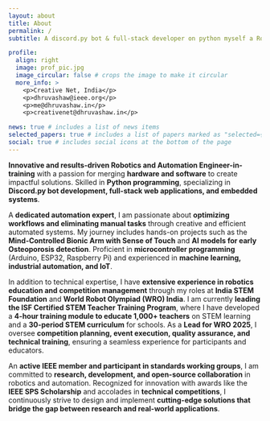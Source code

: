 ```yaml
---
layout: about
title: About
permalink: /
subtitle: A discord.py bot & full-stack developer on python myself a Robotics & Automation Engg undergrad student.

profile:
  align: right
  image: prof_pic.jpg
  image_circular: false # crops the image to make it circular
  more_info: >
    <p>Creative Net, India</p>
    <p>dhruvashaw@ieee.org</p>
    <p>me@dhruvashaw.in</p>
    <p>creativenet@dhruvashaw.in</p>

news: true # includes a list of news items
selected_papers: true # includes a list of papers marked as "selected={true}"
social: true # includes social icons at the bottom of the page
---
```


**Innovative and results-driven Robotics and Automation Engineer-in-training** with a passion for merging **hardware and software** to create impactful solutions. Skilled in **Python programming**, specializing in **Discord.py bot development, full-stack web applications, and embedded systems**.

A **dedicated automation expert**, I am passionate about **optimizing workflows and eliminating manual tasks** through creative and efficient automated systems. My journey includes hands-on projects such as the **Mind-Controlled Bionic Arm with Sense of Touch** and **AI models for early Osteoporosis detection**. Proficient in **microcontroller programming** (Arduino, ESP32, Raspberry Pi) and experienced in **machine learning, industrial automation, and IoT**.

In addition to technical expertise, I have **extensive experience in robotics education and competition management** through my roles at **India STEM Foundation** and **World Robot Olympiad (WRO) India**. I am currently **leading the ISF Certified STEM Teacher Training Program**, where I have developed a **4-hour training module to educate 1,000+ teachers** on STEM learning and a **30-period STEM curriculum** for schools. As a **Lead for WRO 2025**, I oversee **competition planning, event execution, quality assurance, and technical training**, ensuring a seamless experience for participants and educators.

An **active IEEE member and participant in standards working groups**, I am committed to **research, development, and open-source collaboration** in robotics and automation. Recognized for innovation with awards like the **IEEE SPS Scholarship** and accolades in **technical competitions**, I continuously strive to design and implement **cutting-edge solutions that bridge the gap between research and real-world applications**.
